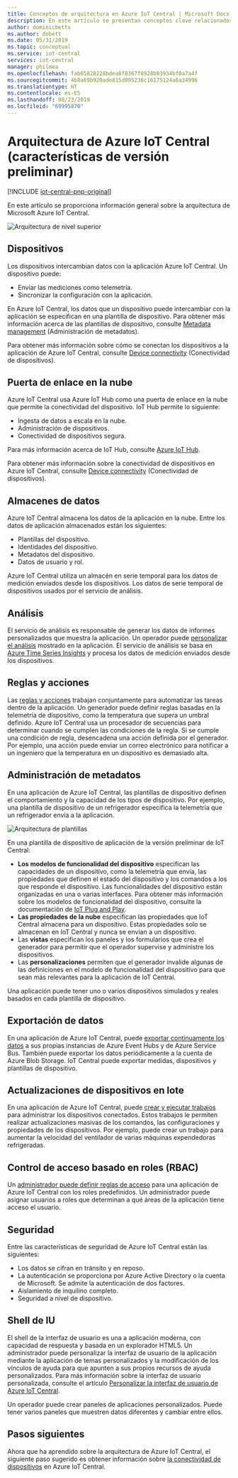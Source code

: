 ```yaml
---
title: Conceptos de arquitectura en Azure IoT Central | Microsoft Docs
description: En este artículo se presentan conceptos clave relacionados con la arquitectura de Azure IoT Central
author: dominicbetts
ms.author: dobett
ms.date: 05/31/2019
ms.topic: conceptual
ms.service: iot-central
services: iot-central
manager: philmea
ms.openlocfilehash: fab65828228bdea8f0367f8928b83934bf0a7a4f
ms.sourcegitcommit: 4b8a69b920ade815d095236c16175124a6a34996
ms.translationtype: HT
ms.contentlocale: es-ES
ms.lasthandoff: 08/23/2019
ms.locfileid: "69995870"
---
```

# <a name="azure-iot-central-architecture-preview-features"></a>Arquitectura de Azure IoT Central (características de versión preliminar)

[!INCLUDE [iot-central-pnp-original](../../includes/iot-central-pnp-original-note.md)]

En este artículo se proporciona información general sobre la arquitectura de Microsoft Azure IoT Central.

![Arquitectura de nivel superior](media/concepts-architecture-pnp/architecture.png)

## <a name="devices"></a>Dispositivos

Los dispositivos intercambian datos con la aplicación Azure IoT Central. Un dispositivo puede:

- Enviar las mediciones como telemetría.
- Sincronizar la configuración con la aplicación.

En Azure IoT Central, los datos que un dispositivo puede intercambiar con la aplicación se especifican en una plantilla de dispositivo. Para obtener más información acerca de las plantillas de dispositivo, consulte [Metadata management](#metadata-management) (Administración de metadatos).

Para obtener más información sobre cómo se conectan los dispositivos a la aplicación de Azure IoT Central, consulte [Device connectivity](concepts-connectivity-pnp.md?toc=/azure/iot-central-pnp/toc.json&bc=/azure/iot-central-pnp/breadcrumb/toc.json) (Conectividad de dispositivos).

## <a name="cloud-gateway"></a>Puerta de enlace en la nube

Azure IoT Central usa Azure IoT Hub como una puerta de enlace en la nube que permite la conectividad del dispositivo. IoT Hub permite lo siguiente:

- Ingesta de datos a escala en la nube.
- Administración de dispositivos.
- Conectividad de dispositivos segura.

Para más información acerca de IoT Hub, consulte [Azure IoT Hub](https://docs.microsoft.com/azure/iot-hub/).

Para obtener más información sobre la conectividad de dispositivos en Azure IoT Central, consulte [Device connectivity](concepts-connectivity-pnp.md?toc=/azure/iot-central-pnp/toc.json&bc=/azure/iot-central-pnp/breadcrumb/toc.json) (Conectividad de dispositivos).

## <a name="data-stores"></a>Almacenes de datos

Azure IoT Central almacena los datos de la aplicación en la nube. Entre los datos de aplicación almacenados están los siguientes:

- Plantillas del dispositivo.
- Identidades del dispositivo.
- Metadatos del dispositivo.
- Datos de usuario y rol.

Azure IoT Central utiliza un almacén en serie temporal para los datos de medición enviados desde los dispositivos. Los datos de serie temporal de dispositivos usados por el servicio de análisis.

## <a name="analytics"></a>Análisis

El servicio de análisis es responsable de generar los datos de informes personalizados que muestra la aplicación. Un operador puede [personalizar el análisis](howto-create-analytics.md?toc=/azure/iot-central-pnp/toc.json&bc=/azure/iot-central-pnp/breadcrumb/toc.json) mostrado en la aplicación. El servicio de análisis se basa en [Azure Time Series Insights](https://azure.microsoft.com/services/time-series-insights/) y procesa los datos de medición enviados desde los dispositivos.

## <a name="rules-and-actions"></a>Reglas y acciones

Las [reglas y acciones](howto-create-telemetry-rules.md?toc=/azure/iot-central-pnp/toc.json&bc=/azure/iot-central-pnp/breadcrumb/toc.json) trabajan conjuntamente para automatizar las tareas dentro de la aplicación. Un generador puede definir reglas basadas en la telemetría de dispositivo, como la temperatura que supera un umbral definido. Azure IoT Central usa un procesador de secuencias para determinar cuando se cumplen las condiciones de la regla. Si se cumple una condición de regla, desencadena una acción definida por el generador. Por ejemplo, una acción puede enviar un correo electrónico para notificar a un ingeniero que la temperatura en un dispositivo es demasiado alta.

## <a name="metadata-management"></a>Administración de metadatos

En una aplicación de Azure IoT Central, las plantillas de dispositivo definen el comportamiento y la capacidad de los tipos de dispositivo. Por ejemplo, una plantilla de dispositivo de un refrigerador especifica la telemetría que un refrigerador envía a la aplicación.

![Arquitectura de plantillas](media/concepts-architecture-pnp/template-architecture.png)

En una plantilla de dispositivo de aplicación de la versión preliminar de IoT Central:

- **Los modelos de funcionalidad del dispositivo** especifican las capacidades de un dispositivo, como la telemetría que envía, las propiedades que definen el estado del dispositivo y los comandos a los que responde el dispositivo. Las funcionalidades del dispositivo están organizadas en una o varias interfaces. Para obtener más información sobre los modelos de funcionalidad del dispositivo, consulte la documentación de [IoT Plug and Play](../iot-pnp/overview-iot-plug-and-play.md).
- **Las propiedades de la nube** especifican las propiedades que IoT Central almacena para un dispositivo. Estas propiedades solo se almacenan en IoT Central y nunca se envían a un dispositivo.
- Las **vistas** especifican los paneles y los formularios que crea el generador para permitir que el operador supervise y administre los dispositivos.
- Las **personalizaciones** permiten que el generador invalide algunas de las definiciones en el modelo de funcionalidad del dispositivo para que sean más relevantes para la aplicación de IoT Central.

Una aplicación puede tener uno o varios dispositivos simulados y reales basados en cada plantilla de dispositivo.

## <a name="data-export"></a>Exportación de datos

En una aplicación de Azure IoT Central, puede [exportar continuamente los datos](howto-export-data-event-hubs-service-bus-pnp.md?toc=/azure/iot-central-pnp/toc.json&bc=/azure/iot-central-pnp/breadcrumb/toc.json) a sus propias instancias de Azure Event Hubs y de Azure Service Bus. También puede exportar los datos periódicamente a la cuenta de Azure Blob Storage. IoT Central puede exportar medidas, dispositivos y plantillas de dispositivo.

## <a name="batch-device-updates"></a>Actualizaciones de dispositivos en lote

En una aplicación de Azure IoT Central, puede [crear y ejecutar trabajos](howto-run-a-job.md?toc=/azure/iot-central-pnp/toc.json&bc=/azure/iot-central-pnp/breadcrumb/toc.json) para administrar los dispositivos conectados. Estos trabajos le permiten realizar actualizaciones masivas de los comandos, las configuraciones y propiedades de los dispositivos. Por ejemplo, puede crear un trabajo para aumentar la velocidad del ventilador de varias máquinas expendedoras refrigeradas.

## <a name="role-based-access-control-rbac"></a>Control de acceso basado en roles (RBAC)

Un [administrador puede definir reglas de acceso](howto-administer-pnp.md?toc=/azure/iot-central-pnp/toc.json&bc=/azure/iot-central-pnp/breadcrumb/toc.json) para una aplicación de Azure IoT Central con los roles predefinidos. Un administrador puede asignar usuarios a roles que determinan a qué áreas de la aplicación tiene acceso el usuario.

## <a name="security"></a>Seguridad

Entre las características de seguridad de Azure IoT Central están las siguientes:

- Los datos se cifran en tránsito y en reposo.
- La autenticación se proporciona por Azure Active Directory o la cuenta de Microsoft. Se admite la autenticación de dos factores.
- Aislamiento de inquilino completo.
- Seguridad a nivel de dispositivo.

## <a name="ui-shell"></a>Shell de IU

El shell de la interfaz de usuario es una a aplicación moderna, con capacidad de respuesta y basada en un explorador HTML5.
Un administrador puede personalizar la interfaz de usuario de la aplicación mediante la aplicación de temas personalizados y la modificación de los vínculos de ayuda para que apunten a sus propios recursos de ayuda personalizados. Para más información sobre la interfaz de usuario personalizada, consulte el artículo [Personalizar la interfaz de usuario de Azure IoT Central](howto-customize-ui.md?toc=/azure/iot-central-pnp/toc.json&bc=/azure/iot-central-pnp/breadcrumb/toc.json).

Un operador puede crear paneles de aplicaciones personalizados. Puede tener varios paneles que muestren datos diferentes y cambiar entre ellos.

## <a name="next-steps"></a>Pasos siguientes

Ahora que ha aprendido sobre la arquitectura de Azure IoT Central, el siguiente paso sugerido es obtener información sobre [la conectividad de dispositivos](concepts-connectivity-pnp.md?toc=/azure/iot-central-pnp/toc.json&bc=/azure/iot-central-pnp/breadcrumb/toc.json) en Azure IoT Central.